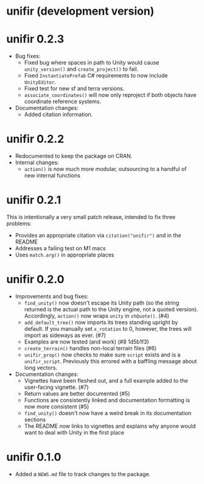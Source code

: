 # unifir (development version)

# unifir 0.2.3

* Bug fixes:
    * Fixed bug where spaces in path to Unity would cause `unity_version()` and 
      `create_project()` to fail.
    * Fixed `InstantiatePrefab` C# requirements to now include `UnityEditor`.
    * Fixed test for new sf and terra versions.
    * `associate_coordinates()` will now only reproject if both objects have
      coordinate reference systems.
* Documentation changes:
    * Added citation information.

# unifir 0.2.2

* Redocumented to keep the package on CRAN.
* Internal changes:
  * `action()` is now much more modular, outsourcing to a handful of new 
    internal functions

# unifir 0.2.1
This is intentionally a very small patch release, intended to fix three problems:

* Provides an appropriate citation via `citation("unifir")` and in the README
* Addresses a failing test on M1 macs
* Uses `match.arg()` in appropriate places

# unifir 0.2.0

* Improvements and bug fixes:
    * `find_unity()` now doesn't escape its Unity path (so the string returned 
      is the actual path to the Unity engine, not a quoted version). 
      Accordingly, `action()` now wraps `unity` in `shQuote()`. (#4)
    * `add_default_tree()` now imports its trees standing upright by default. 
      If you manually set `x_rotation` to 0, however, the trees will import as 
      sideways as ever. (#7)
    * Examples are now tested (and work) (#8 1d5b1f3)
    * `create_terrain()` handles non-local terrain files (#6)
    * `unifir_prop()` now checks to make sure `script` exists and is a 
      `unifir_script`. Previously this errored with a baffling message about
      long vectors.
* Documentation changes:
    * Vignettes have been fleshed out, and a full example added to the 
      user-facing vignette. (#7)
    * Return values are better documented (#5)
    * Functions are consistently linked and documentation formatting is now
      more consistent (#5)
    * `find_unity()` doesn't now have a weird break in its documentation 
      sections
    * The README now links to vignettes and explains why anyone would want
      to deal with Unity in the first place

# unifir 0.1.0

* Added a `NEWS.md` file to track changes to the package.
